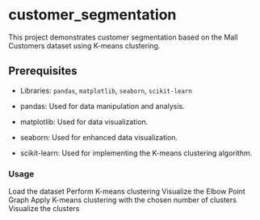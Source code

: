 # customer_segmentation

This project demonstrates customer segmentation based on the Mall Customers dataset using K-means clustering.

## Prerequisites

* Libraries: `pandas`, `matplotlib`, `seaborn`, `scikit-learn`

* pandas: Used for data manipulation and analysis.
* matplotlib: Used for data visualization.
* seaborn: Used for enhanced data visualization.
* scikit-learn: Used for implementing the K-means clustering algorithm.

### Usage 

Load the dataset
Perform K-means clustering
Visualize the Elbow Point Graph
Apply K-means clustering with the chosen number of clusters
Visualize the clusters







